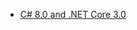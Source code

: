 - [C# 8.0 and .NET Core 3.0](https://drive.google.com/file/d/1VUniyVlMHtSIuMWDDDLP4lNjclKe0ftt/view?usp=sharing)
